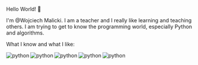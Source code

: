 Hello World! :wave:

I'm @Wojciech Malicki. I am a teacher and I really like learning and teaching others. I am trying to get to know the programming world, especially Python and algorithms. 

What I know and what I like:

<img align="left" alt="python" src="https://img.shields.io/badge/-Python-blue"/> <img align="left" alt="python" src="https://img.shields.io/badge/-JavaScript-yellow"/> <img align="left" alt="python" src="https://img.shields.io/badge/-HTML-green"/> <img align="left" alt="python" src="https://img.shields.io/badge/-CSS-lightgreen"/> <img align="left" alt="python" src="https://img.shields.io/badge/-Algorithm-9cf"/> 

